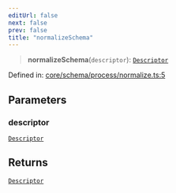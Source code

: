 ```yaml
---
editUrl: false
next: false
prev: false
title: "normalizeSchema"
---
```


> **normalizeSchema**(`descriptor`): [`Descriptor`](/reference/_dpkit/core/descriptor/)

Defined in: [core/schema/process/normalize.ts:5](https://github.com/datisthq/dpkit/blob/7a3ebb9422265a09d2e84e0952d10e0101139f80/core/schema/process/normalize.ts#L5)

## Parameters

### descriptor

[`Descriptor`](/reference/_dpkit/core/descriptor/)

## Returns

[`Descriptor`](/reference/_dpkit/core/descriptor/)
